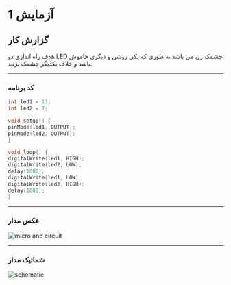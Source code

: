 # آزمایش 1 

## گزارش کار

هدف راه اندازی دو LED چشمک زن می باشد به طوری که یکی روشن و دیگری خاموش باشد و خلاف یکدیگر چشمک بزنند.

---

### کد برنامه 

```cpp
int led1 = 13;
int led2 = 7;

void setup() {
pinMode(led1, OUTPUT);
pinMode(led2, OUTPUT);
}

void loop() {
digitalWrite(led1, HIGH);   
digitalWrite(led2, LOW);
delay(1000);
digitalWrite(led1, LOW);
digitalWrite(led2, HIGH);   
delay(1000);
}
```

---

### عکس مدار


![micro and circuit](/media/microprocessor_2.gif)

---

### شماتیک مدار

![schematic](/media/schematic_1.jpg)
